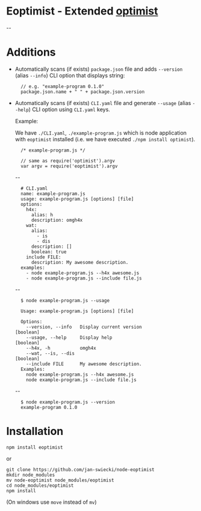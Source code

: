 # Eoptimist - Extended [optimist](https://github.com/substack/node-optimist)

--

# Additions

* Automatically scans (if exists) `package.json` file and adds `--version` (alias `--info`) CLI option that displays string:

		// e.g. "example-program 0.1.0"
		package.json.name + " " + package.json.version

* Automatically scans (if exists) `CLI.yaml` file and generate `--usage` (alias `--help`) CLI option using `CLI.yaml` keys.

	Example:

	We have `./CLI.yaml`, `./example-program.js` which is node application with `eoptimist` installed (i.e. we have executed `./npm install optimist`).

		/* example-program.js */

		// same as require('optimist').argv
		var argv = require('eoptimist').argv

	--

		# CLI.yaml
		name: example-program.js
		usage: example-program.js [options] [file]
		options:
		  h4x:
		    alias: h
		    description: omgh4x
		  wat:
		    alias:
		      - is
		      - dis
		    description: []
		    boolean: true
		  include FILE:
		    description: My awesome description.
		examples:
		  - node example-program.js --h4x awesome.js
		  - node example-program.js --include file.js

	--

		$ node example-program.js --usage

		Usage: example-program.js [options] [file]

		Options:
		  --version, --info   Display current version                          [boolean]
		  --usage, --help     Display help                                     [boolean]
		  --h4x, -h           omgh4x
		  --wat, --is, --dis                                                   [boolean]
		  --include FILE      My awesome description.
		Examples:
		  node example-program.js --h4x awesome.js
		  node example-program.js --include file.js

  	--

		$ node example-program.js --version
		example-program 0.1.0

# Installation

`npm install eoptimist`

or

	git clone https://github.com/jan-swiecki/node-eoptimist
	mkdir node_modules
	mv node-eoptimist node_modules/eoptimist
	cd node_modules/eoptimist
	npm install

(On windows use `move` instead of `mv`)
